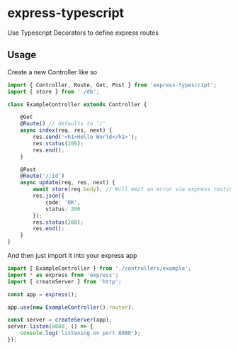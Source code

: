 # express-typescript

Use Typescript Decorators to define express routes

## Usage
Create a new Controller like so
```typescript
import { Controller, Route, Get, Post } from 'express-typescript';
import { store } from './db';

class ExampleController extends Controller {

    @Get
    @Route() // defaults to '/'
    async index(req, res, next) {
        res.send('<h1>Hello World</h1>');
        res.status(200);
        res.end();
    }

    @Post
    @Route('/:id')
    async update(req, res, next) {
        await store(req.body); // Will emit an error via express routing to the error middleware
        res.json({
            code: 'OK',
            status: 200
        });
        res.status(200);
        res.end();
    }
}
```

And then just import it into your express app

```typescript
import { ExampleController } from './controllers/example';
import * as express from 'express';
import { createServer } from 'http';

const app = express();

app.use(new ExampleController().router);

const server = createServer(app);
server.listen(8080, () => {
    console.log('listening on port 8080');
});
```
